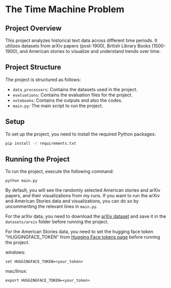 # The Time Machine Problem

## Project Overview
This project analyzes historical text data across different time periods. It utilizes datasets from arXiv papers (post-1900), British Library Books (1500-1900), and American stories to visualize and understand trends over time.

## Project Structure
The project is structured as follows:
- `data_processors`: Contains the datasets used in the project.
- `evaluations`: Contains the evaluation files for the project.
- `notebooks`: Contains the outputs and also the codes.
- `main.py`: The main script to run the project.

## Setup
To set up the project, you need to install the required Python packages:
```bash
pip install -r requirements.txt
```
## Running the Project
To run the project, execute the following command:
```
python main.py
``` 

By default, you will see the randomly selected American stories and arXiv papers, and their visualizations from my runs. If you want to run the arXiv and American Stories data and visualizations, you can do so by uncommenting the relevant lines in `main.py`.

For the arXiv data, you need to download the [arXiv dataset](https://www.kaggle.com/datasets/Cornell-University/arxiv/data) and save it in the `datasets/arxiv` folder before running the project.

For the American Stories data, you need to set the hugging face token "HUGGINGFACE_TOKEN" from [Hugging Face tokens page](https://huggingface.co/settings/tokens) before running the project.

windows:
```
set HUGGINGFACE_TOKEN=<your_token>
```

mac/linux:
```
export HUGGINGFACE_TOKEN=<your_token>
```
